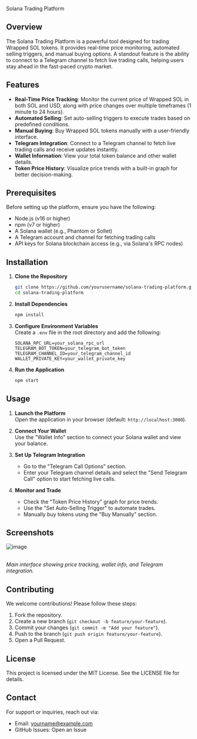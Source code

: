 Solana Trading Platform

## Overview

The Solana Trading Platform is a powerful tool designed for trading Wrapped SOL tokens. It provides real-time price monitoring, automated selling triggers, and manual buying options. A standout feature is the ability to connect to a Telegram channel to fetch live trading calls, helping users stay ahead in the fast-paced crypto market.

## Features

- **Real-Time Price Tracking**: Monitor the current price of Wrapped SOL in both SOL and USD, along with price changes over multiple timeframes (1 minute to 24 hours).
- **Automated Selling**: Set auto-selling triggers to execute trades based on predefined conditions.
- **Manual Buying**: Buy Wrapped SOL tokens manually with a user-friendly interface.
- **Telegram Integration**: Connect to a Telegram channel to fetch live trading calls and receive updates instantly.
- **Wallet Information**: View your total token balance and other wallet details.
- **Token Price History**: Visualize price trends with a built-in graph for better decision-making.

## Prerequisites

Before setting up the platform, ensure you have the following:

- Node.js (v16 or higher)
- npm (v7 or higher)
- A Solana wallet (e.g., Phantom or Sollet)
- A Telegram account and channel for fetching trading calls
- API keys for Solana blockchain access (e.g., via Solana's RPC nodes)

## Installation

1. **Clone the Repository**

   ```bash
   git clone https://github.com/yourusername/solana-trading-platform.git
   cd solana-trading-platform
   ```

2. **Install Dependencies**

   ```bash
   npm install
   ```

3. **Configure Environment Variables**\
   Create a `.env` file in the root directory and add the following:

   ```
   SOLANA_RPC_URL=your_solana_rpc_url
   TELEGRAM_BOT_TOKEN=your_telegram_bot_token
   TELEGRAM_CHANNEL_ID=your_telegram_channel_id
   WALLET_PRIVATE_KEY=your_wallet_private_key
   ```

4. **Run the Application**

   ```bash
   npm start
   ```

## Usage

1. **Launch the Platform**\
   Open the application in your browser (default: `http://localhost:3000`).

2. **Connect Your Wallet**\
   Use the "Wallet Info" section to connect your Solana wallet and view your balance.

3. **Set Up Telegram Integration**

   - Go to the "Telegram Call Options" section.
   - Enter your Telegram channel details and select the "Send Telegram Call" option to start fetching live calls.

4. **Monitor and Trade**

   - Check the "Token Price History" graph for price trends.
   - Use the "Set Auto-Selling Trigger" to automate trades.
   - Manually buy tokens using the "Buy Manually" section.

## Screenshots

![image](https://github.com/user-attachments/assets/5608e6c9-094e-472f-a2d9-300e82ea9bd2)


\
*Main interface showing price tracking, wallet info, and Telegram integration.*

## Contributing

We welcome contributions! Please follow these steps:

1. Fork the repository.
2. Create a new branch (`git checkout -b feature/your-feature`).
3. Commit your changes (`git commit -m "Add your feature"`).
4. Push to the branch (`git push origin feature/your-feature`).
5. Open a Pull Request.

## License

This project is licensed under the MIT License. See the LICENSE file for details.

## Contact

For support or inquiries, reach out via:

- Email: yourname@example.com
- GitHub Issues: Open an Issue
